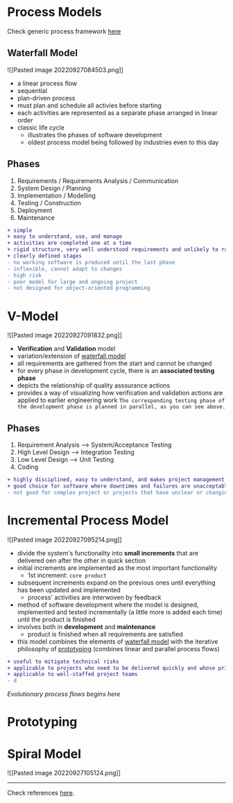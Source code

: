# Process Models
Check generic process framework [here](Software%20Engineering%20and%20Processes.md#The%20Process%20Framework)


## Waterfall Model
![[Pasted image 20220927084503.png]]
- a linear process flow
- sequential
- plan-driven process
- must plan and schedule all activies before starting
- each activities are represented as a separate phase arranged in linear order
- classic life cycle
	- illustrates the phases of software development
	- oldest process model being followed by industries even to this day


## Phases
1. Requirements / Requirements Analysis / Communication
2. System Design / Planning
3. Implementation / Modelling
4. Testing / Construction
5. Deployment
6. Maintenance

```diff
+ simple
+ easy to understand, use, and manage
+ activities are completed one at a time
+ rigid structure, very well understood requirements and unlikely to radical change
+ clearly defined stages
- no working software is produced until the last phase
- inflexible, cannot adapt to changes
- high risk
- poor model for large and ongoing project
- not designed for object-oriented programming
```


# V-Model
![[Pasted image 20220927091832.png]]
- **Verification** and **Validation** model
- variation/extension of [waterfall model](#Waterfall%20Model)
- all requirements are gathered from the start and cannot be changed
- for every phase in development cycle, there is an **associated testing phase**
- depicts the relationship of quality asssurance actions
- provides a way of visualizing how verification and validation actions are applied to earlier engineering work
`The corresponding testing phase of the development phase is planned in parallel, as you can see above.`


## Phases
1. Requirement Analysis  --> System/Acceptance Testing
2. High Level Design       --> Integration Testing
3. Low Level Design        --> Unit Testing
4. Coding

```diff
+ highly disciplined, easy to understand, and makes project management easier
+ good choice for software where downtimes and failures are unacceptable
- not good for complex project or projects that have unclear or changing requirements
```

# Incremental Process Model
![[Pasted image 20220927095214.png]]
- divide the system's functionality into **small increments** that are delivered oen after the other in quick section
- initial increments are implemented as the most important functionality
	- 1st increment: `core product`
- subsequent increments expand on the previous ones until everything has been updated and implemented
	- process' activities are interwoven by feedback
- method of software development where the model is designed, implemented and tested incrementally (a little more is added each time) until the product is finished
- involves both in **development** and **maintenance**
	- product is finished when all requirements are satisfied
- this model combines the elements of [waterfall model](#Waterfall%20Model) with the iterative philosophy of [prototyping](#Prototyping) (combines linear and parallel process flows)

```diff
+ useful to mitigate technical risks
+ applicable to projects who need to be delivered quickly and whose primary or core functionalities are know and can be articulated
+ applicable to well-staffed project teams 
- d
```



*Evolutionary process flows begins here*
# Prototyping


# Spiral Model
![[Pasted image 20220927105124.png]]



----
Check references [here](REFERENCES.md#Software%20Process%20Models).